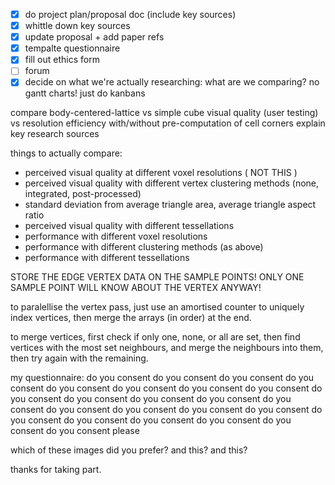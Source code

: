 - [x] do project plan/proposal doc (include key sources)
- [x] whittle down key sources
- [x] update proposal  + add paper refs
- [x] tempalte questionnaire
- [x] fill out ethics form
- [ ] forum
- [x] decide on what we're actually researching: what are we comparing?
no gantt charts! just do kanbans

compare body-centered-lattice vs simple cube
visual quality (user testing) vs resolution
efficiency with/without pre-computation of cell corners
explain key research sources

things to actually compare:
- perceived visual quality at different voxel resolutions ( NOT THIS )
- perceived visual quality with different vertex clustering methods (none, integrated, post-processed)
- standard deviation from average triangle area, average triangle aspect ratio
- perceived visual quality with different tessellations
- performance with different voxel resolutions
- performance with different clustering methods (as above)
- performance with different tessellations


STORE THE EDGE VERTEX DATA ON THE SAMPLE POINTS! ONLY ONE SAMPLE POINT WILL KNOW ABOUT THE VERTEX ANYWAY!

to paralellise the vertex pass, just use an amortised counter to uniquely index vertices, then merge the arrays (in order) at the end.

to merge vertices, first check if only one, none, or all are set, then find vertices with the most set neighbours, and merge the neighbours into them, then try again with the remaining.

my questionnaire:
do you consent
do you consent
do you consent
do you consent
do you consent
do you consent
do you consent
do you consent
do you consent
do you consent
do you consent
do you consent
do you consent
do you consent
do you consent
do you consent
do you consent
do you consent
do you consent
do you consent
do you consent
do you consent
do you consent please

which of these images did you prefer?
and this? 
and this?

thanks for taking part.
